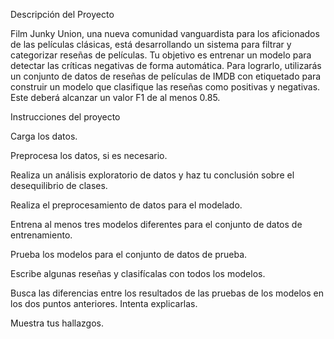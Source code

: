 Descripción del Proyecto

Film Junky Union, una nueva comunidad vanguardista para los aficionados de las películas clásicas, está desarrollando un sistema para filtrar y categorizar reseñas de películas. Tu objetivo es entrenar un modelo para detectar las críticas negativas de forma automática. Para lograrlo, utilizarás un conjunto de datos de reseñas de películas de IMDB con etiquetado para construir un modelo que clasifique las reseñas como positivas y negativas. Este deberá alcanzar un valor F1 de al menos 0.85.

Instrucciones del proyecto

Carga los datos.

Preprocesa los datos, si es necesario.

Realiza un análisis exploratorio de datos y haz tu conclusión sobre el desequilibrio de clases.

Realiza el preprocesamiento de datos para el modelado.

Entrena al menos tres modelos diferentes para el conjunto de datos de entrenamiento.

Prueba los modelos para el conjunto de datos de prueba.

Escribe algunas reseñas y clasifícalas con todos los modelos.

Busca las diferencias entre los resultados de las pruebas de los modelos en los dos puntos anteriores. Intenta explicarlas.

Muestra tus hallazgos.
